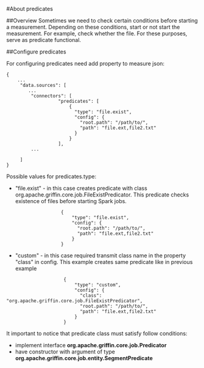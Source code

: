 <!--
Licensed to the Apache Software Foundation (ASF) under one
or more contributor license agreements.  See the NOTICE file
distributed with this work for additional information
regarding copyright ownership.  The ASF licenses this file
to you under the Apache License, Version 2.0 (the
"License"); you may not use this file except in compliance
with the License.  You may obtain a copy of the License at

  http://www.apache.org/licenses/LICENSE-2.0

Unless required by applicable law or agreed to in writing,
software distributed under the License is distributed on an
"AS IS" BASIS, WITHOUT WARRANTIES OR CONDITIONS OF ANY
KIND, either express or implied.  See the License for the
specific language governing permissions and limitations
under the License.
-->

#About predicates

##Overview
Sometimes we need to check certain conditions before starting a measurement. Depending on these conditions, start or not start the measurement. For example, check whether the file. For these purposes, serve as predicate functional.

##Configure predicates

For configuring predicates need add property to measure json:
```
{
    ...
     "data.sources": [
        ...
         "connectors": [
                   "predicates": [
                       {
                         "type": "file.exist",
                         "config": {
                           "root.path": "/path/to/",
                           "path": "file.ext,file2.txt"
                         }
                       }
                   ],
         ...
         
     ]
}
```

Possible values for predicates.type:
- "file.exist" - in this case creates predicate with class org.apache.griffin.core.job.FileExistPredicator. This predicate checks existence of files before starting Spark jobs.
 ```
                     {
                         "type": "file.exist",
                         "config": {
                           "root.path": "/path/to/",
                           "path": "file.ext,file2.txt"
                         }
                     }
```

- "custom" - in this case required transmit class name in the property "class" in config. 
This example creates same predicate like in previous example
```
                     {
                         "type": "custom",
                         "config": {
                           "class": "org.apache.griffin.core.job.FileExistPredicator",
                           "root.path": "/path/to/",
                           "path": "file.ext,file2.txt"
                         }
                     }
```
It important to notice that predicate class must satisfy follow conditions:
- implement interface **org.apache.griffin.core.job.Predicator**
- have constructor with argument of type **org.apache.griffin.core.job.entity.SegmentPredicate**


